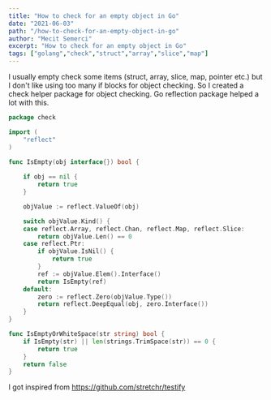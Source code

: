 ```yaml
---
title: "How to check for an empty object in Go"
date: "2021-06-03"
path: "/how-to-check-for-an-empty-object-in-go"
author: "Mecit Semerci"
excerpt: "How to check for an empty object in Go"
tags: ["golang","check","struct","array","slice","map"]
---
```


I usually empty check some items (struct, array, slice, map, pointer etc.) but I don't like using too many if blocks for object checking. So I created a check helper package for object checking. Go reflection package helped a lot with this.

```go
package check

import (
	"reflect"
)

func IsEmpty(obj interface{}) bool {
	
	if obj == nil {
		return true
	}

	objValue := reflect.ValueOf(obj)

	switch objValue.Kind() {
	case reflect.Array, reflect.Chan, reflect.Map, reflect.Slice:
		return objValue.Len() == 0
	case reflect.Ptr:
		if objValue.IsNil() {
			return true
		}
		ref := objValue.Elem().Interface()
		return IsEmpty(ref)
	default:
		zero := reflect.Zero(objValue.Type())
		return reflect.DeepEqual(obj, zero.Interface())
	}
}

func IsEmptyOrWhiteSpace(str string) bool {
	if IsEmpty(str) || len(strings.TrimSpace(str)) == 0 {
		return true
	}
	return false
}

```

I got inspired from https://github.com/stretchr/testify
